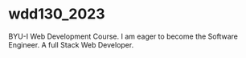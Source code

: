 # wdd130_2023
BYU-I Web Development Course. 
I am eager to become the Software Engineer. A full Stack Web Developer.
